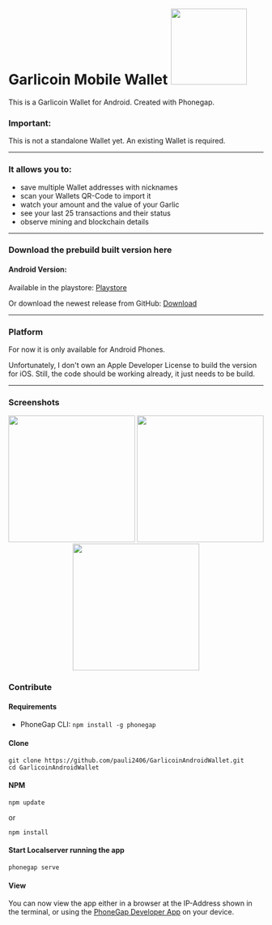 # Garlicoin Mobile Wallet  <img src="https://i.imgur.com/JGptWWP.png" width="150"/>

This is a Garlicoin Wallet for Android. Created with Phonegap.

### Important:
This is not a standalone Wallet yet. An existing Wallet is required. 

---
### It allows you to:
- save multiple Wallet addresses with nicknames 
- scan your Wallets QR-Code to import it
- watch your amount and the value of your Garlic
- see your last 25 transactions and their status
- observe mining and blockchain details

---

### Download the prebuild built version here
#### Android Version:

Available in the playstore: [Playstore](https://play.google.com/store/apps/details?id=com.garlicoin.androidwallet)

Or download the newest release from GitHub: 
[Download](https://github.com/pauli2406/Garlicoin-Mobile-Wallet/releases/tag/v1.2.0)

---
### Platform

For now it is only available for Android Phones. 

Unfortunately, I don't own an Apple Developer License to build the version for iOS.
Still, the code should be working already, it just needs to be build.

----

### Screenshots
<p align="center">
  <img src="https://i.imgur.com/QgbBR7O.jpg" width="250"/>
  <img src="https://i.imgur.com/0Gc26uc.jpg" width="250"/>
  <img src="https://i.imgur.com/Zk5LXlU.jpg" width="250"/>
</p>

### Contribute

#### Requirements

- PhoneGap CLI: `npm install -g phonegap`

#### Clone
```
git clone https://github.com/pauli2406/GarlicoinAndroidWallet.git
cd GarlicoinAndroidWallet
```

#### NPM
```
npm update 
```
or 
```
npm install
```

#### Start Localserver running the app
```
phonegap serve
```

#### View

You can now view the app either in a browser at the IP-Address shown in the terminal, or using the [PhoneGap Developer App](http://app.phonegap.com/) on your device.
